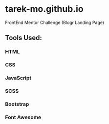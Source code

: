 # tarek-mo.github.io
FrontEnd Mentor Challenge (Blogr Landing Page)



## Tools Used:

### HTML
### CSS
### JavaScript
### SCSS
### Bootstrap
### Font Awesome


